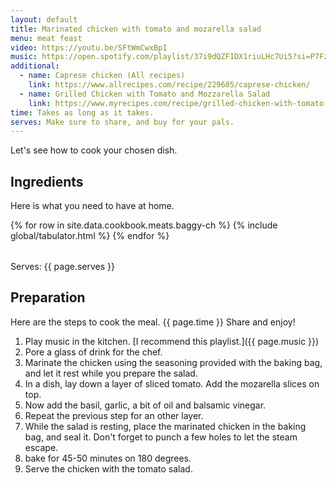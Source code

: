 ```yaml
---
layout: default
title: Marinated chicken with tomato and mozarella salad
menu: meat feast
video: https://youtu.be/SFtWmCwxBpI
music: https://open.spotify.com/playlist/37i9dQZF1DX1riuLHc7Ui5?si=P7Fz8s18QQKamfbkYGBJ_w
additional:
  - name: Caprese chicken (All recipes)
    link: https://www.allrecipes.com/recipe/229605/caprese-chicken/
  - name: Grilled Chicken with Tomato and Mozzarella Salad
    link: https://www.myrecipes.com/recipe/grilled-chicken-with-tomato-mozzarella-salad
time: Takes as long as it takes.
serves: Make sure to share, and buy for your pals.
---
```


Let's see how to cook your chosen dish.
<!-- excerpt-end -->

## Ingredients

Here is what you need to have at home.

<table>
  {% for row  in site.data.cookbook.meats.baggy-ch %}
{% include global/tabulator.html %}
  {% endfor %}
</table>

Serves: {{ page.serves }}

## Preparation

Here are the steps to cook the meal. {{ page.time }} Share and enjoy!

1. Play music in the kitchen. [I recommend this playlist.]({{ page.music }})
2. Pore a glass of drink for the chef.
3. Marinate the chicken using the seasoning provided with the baking bag, and let it rest while you prepare the salad.
4. In a dish, lay down a layer of sliced tomato. Add the mozarella slices on top.
5. Now add the basil, garlic, a bit of oil and balsamic vinegar. 
6. Repeat the previous step for an other layer.
7. While the salad is resting, place the marinated chicken in the baking bag, and seal it. Don't forget to punch a few holes to let the steam escape.
8. bake for 45-50 minutes on 180 degrees.
9. Serve the chicken with the tomato salad.